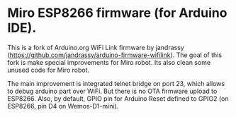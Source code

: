 # Miro ESP8266 firmware (for Arduino IDE).

This is a fork of Arduino.org WiFi Link firmware by jandrassy (https://github.com/jandrassy/arduino-firmware-wifilink). The goal of this fork is make special improvements for Miro robot. Its also clean some unused code for Miro robot.

The main improvement is integrated telnet bridge on port 23, which allows to debug arduino part over WiFi. But there is no OTA firmware upload to ESP8266.
Also, by default, GPIO pin for Arduino Reset defined to GPIO2 (on ESP8266, pin D4 on Wemos-D1-mini).


